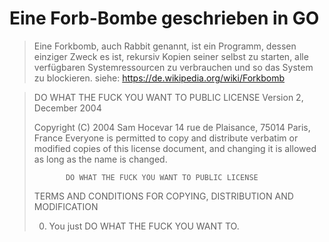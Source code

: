 # Eine Forb-Bombe geschrieben in GO

>Eine Forkbomb, auch Rabbit genannt, ist ein Programm, dessen einziger Zweck es ist, rekursiv Kopien seiner selbst zu starten, alle verfügbaren Systemressourcen zu verbrauchen und so das System zu blockieren. 
siehe: https://de.wikipedia.org/wiki/Forkbomb


> DO WHAT THE FUCK YOU WANT TO PUBLIC LICENSE
>                    Version 2, December 2004
> 
> Copyright (C) 2004 Sam Hocevar
>  14 rue de Plaisance, 75014 Paris, France
> Everyone is permitted to copy and distribute verbatim or modified
> copies of this license document, and changing it is allowed as long
> as the name is changed.
> 
>            DO WHAT THE FUCK YOU WANT TO PUBLIC LICENSE
>   TERMS AND CONDITIONS FOR COPYING, DISTRIBUTION AND MODIFICATION
> 
>  0. You just DO WHAT THE FUCK YOU WANT TO.
